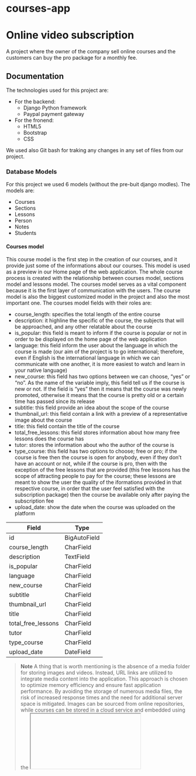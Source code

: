 # courses-app

# Online video subscription
A project where the owner of the company sell online courses and the customers can buy the pro package for a monthly fee.

## Documentation

The technologies used for this project are: 
- For the backend:
    - Django Python framework 
    - Paypal payment gateway
- For the fronend:
    - HTML5
    - Bootstrap
    - CSS

We used also Git bash for traking any changes in any set of files from our project.

### Database Models
For this project we used 6 models (without the pre-buit django modles).
The models are:
- Courses 
- Sections
- Lessons
- Person
- Notes
- Students

#### Courses model
This course model is the first step in the creation of our courses, and it provide just some of the informations about our courses. This model is used as a preview in our Home page of the web application. The whole course process is created with the relationship between courses model, sections model and lessons model. The courses model serves as a vital component because it is the first layer of communication with the users. The course model is also the biggest customized model in the project and also the most important one. The courses model fields with their roles are:
- course_length: specifies the total length of the entire course
- description: it highline the specific of the course, the subjects that will be approached, and any other relatable about the course
- is_popular: this field is meant to inform if the course is popular or not in order to be displayed on the home page of the web application
- language: this field inform the user about the language in which the course is made (our aim of the project is to go international; therefore, even if English is the international language in which we can communicate with one another, it is more easiest to watch and learn in your native language)
- new_course: this field has two options between we can choose, “yes” or “no”. As the name of the variable imply, this field tell us if the course is new or not. If the field is “yes” then it means that the course was newly promoted, otherwise it means that the course is pretty old or a certain time has passed since its release
- subtitle: this field provide an idea about the scope of the course
- thumbnail_url: this field contain a link with a preview of a representative image about the course
- title: this field contain the title of the course
- total_free_lessons: this field stores information about how many free lessons does the course has
- tutor: stores the information about who the author of the course is
- type_course: this field has two options to choose; free or pro; if the course is free then the course is open for anybody, even if they don’t have an account or not, while if the course is pro, then with the exception of the free lessons that are provided (this free lessons has the scope of attracting people to pay for the course; these lessons are meant to show the user the quality of the iformations provided in that respective course, in order that the user feel satisfied with the subscription package) then the course be available only after paying the subscription fee
- upload_date: show the date when the course was uploaded on the platform

| Field             | Type     |
| ----------------- | -------- |
| id | BigAutoField |
| course_length | CharField |
| description | TextField |
| is_popular | CharField |
| language | CharField |
| new_course | CharField |
| subtitle | CharField |
| thumbnail_url | CharField |
| title | CharField |
| total_free_lessons | CharField |
| tutor | CharField |
| type_course | CharField |
| upload_date | DateField |

> **Note**
> A thing that is worth mentioning is the absence of a media folder for storing images and videos. Instead, URL links are utilized to integrate media content into the application. This approach is chosen to optimize memory efficiency and ensure fast application performance. By avoiding the storage of numerous media files, the risk of increased response times and the need for additional server space is mitigated. Images can be sourced from online repositories, while courses can be stored in a cloud service and embedded using the <iframe> tag. This strategy enhances memory utilization and guarantees consistent and speedy application execution.
The project's decision to forego a media folder and rely on URL links for integrating images and videos is driven by the objective of improving memory efficiency and maintaining a consistently fast application. By sourcing images from online repositories and storing courses in a cloud service, the project ensures optimal resource utilization while safeguarding the application's performance.

#### Sections model
Sections model is connected with courses models. After adding our course, the next step is to create a section model. This model will contain the chapters upon which the course are presented. For this we will have a field that is a Foreign key which connect the Sections model to the Course model. The reason for this is because we want to know which section belong to which course.
The Sections models contain three fields, namely: 
- course: this field is a Foreign key to the Course model; the field is linked with the “id” (primary key) form Course model; in this way we tell the model the courses between we can choose
- free_count_lessons: this field contain the information about the type of the section, meaning, if the section has free lessons or not
- title: this field contain the name of the section (or better said, the name of the chapter)

| Field             | Type     |
| ----------------- | -------- |
| id | BigAutoField |
| course | Foreignkey (id) (the id from courses model)  |
| free_count_lessons | CharField |
| title | CharField |


#### Lessons model
The Lessons model serves as a child model of both the Course model and the Section model, resulting in the inclusion of two foreign key fields. One of these fields contains a foreign key referencing the Course model, while the other field references the Section model. This design choice enables us to determine the course and section to which each lesson belongs. These two pieces of information are crucial for displaying the lessons appropriately. The structure of the model is:
- video_url: this field contains the link of the video that is on the cloud service and embedded with the iframe tag in the HTML code. - - title: the field stores the name of the lesson
- preview: this field has two options, yes or no. If it is yes then the course will be show regardless if the course is pro (of course this means that the free_count_lessons field from the section model must be set to “yes” too). If it is no, then the lesson will not be available for pro courses (of course in this case the free_count_lessons field from the section model is set to “no”)
- lesson_description: this field contain relatable information about the lesson
- section: this field contain the foreign key to the primary key “id” of the Sections model, it inherits the names of the sections from which we can choose, and the lesson will belong to that particularly section 
- course: the field contain the foreign key to the primary key “id” of the courses model, it inherits the names of the courses that we have created. 

| Field             | Type     |
| ----------------- | -------- |
| id | BigAutoField |
| course | Foreignkey (id) (the id from courses model) |
| section | Foreignkey (id) (the id from sections model) |
| lesson_description | TextField |
| preview | CharField |
| title | CharField |
| video_url | CharField |

> **Note**
> To create a comprehensive course video, a specific workflow is followed. Firstly, the necessary information is filled in the Course model. Subsequently, the information is populated in the Section model. Lastly, the information pertaining to the lessons is filled in the Lessons model. This sequential approach ensures that before creating a lesson, we have the prerequisite knowledge of the associated course and section/chapter to which it pertains.
